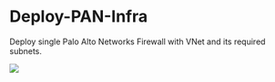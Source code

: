 # Deploy-PAN-Infra
Deploy single Palo Alto Networks Firewall with VNet and its required subnets.

[<img src="http://azuredeploy.net/deploybutton.png"/>](https://portal.azure.com/#create/Microsoft.Template/uri/https%3A%2F%2Fraw.githubusercontent.com%2Fwedmund%2FDeploy-PAN-Infra%2Fmaster%2Fazuredeploy.json)





